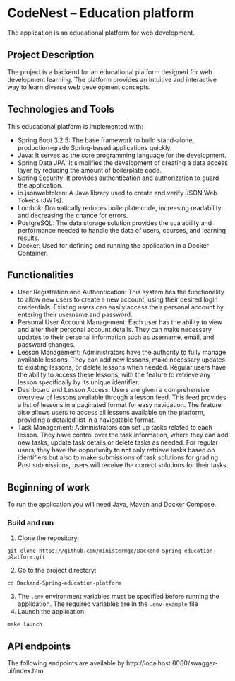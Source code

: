 # CodeNest – Education platform

The application is an educational platform for web development.

## Project Description

The project is a backend for an educational platform designed for web development learning. The platform provides an intuitive and interactive way to learn diverse web development concepts.

## Technologies and Tools

This educational platform is implemented with:

- Spring Boot 3.2.5: The base framework to build stand-alone, production-grade Spring-based applications quickly.
- Java: It serves as the core programming language for the development.
- Spring Data JPA: It simplifies the development of creating a data access layer by reducing the amount of boilerplate code.
- Spring Security: It provides authentication and authorization to guard the application.
- io.jsonwebtoken: A Java library used to create and verify JSON Web Tokens (JWTs).
- Lombok: Dramatically reduces boilerplate code, increasing readability and decreasing the chance for errors.
- PostgreSQL: The data storage solution provides the scalability and performance needed to handle the data of users, courses, and learning results.
- Docker: Used for defining and running the application in a Docker Container.

## Functionalities

- User Registration and Authentication: This system has the functionality to allow new users to create a new account, using their desired login credentials. Existing users can easily access their personal account by entering their username and password.
- Personal User Account Management: Each user has the ability to view and alter their personal account details. They can make necessary updates to their personal information such as username, email, and password changes.
- Lesson Management: Administrators have the authority to fully manage available lessons. They can add new lessons, make necessary updates to existing lessons, or delete lessons when needed. Regular users have the ability to access these lessons, with the feature to retrieve any lesson specifically by its unique identifier.
- Dashboard and Lesson Access: Users are given a comprehensive overview of lessons available through a lesson feed. This feed provides a list of lessons in a paginated format for easy navigation. The feature also allows users to access all lessons available on the platform, providing a detailed list in a navigatable format.
- Task Management: Administrators can set up tasks related to each lesson. They have control over the task information, where they can add new tasks, update task details or delete tasks as needed. For regular users, they have the opportunity to not only retrieve tasks based on identifiers but also to make submissions of task solutions for grading. Post submissions, users will receive the correct solutions for their tasks.

## Beginning of work

To run the application you will need Java, Maven and Docker Compose.

### Build and run

1. Clone the repository:
```shell
git clone https://github.com/ministermgc/Backend-Spring-education-platform.git
```
2. Go to the project directory:
```shell
cd Backend-Spring-education-platform
```
3. The ``.env`` environment variables must be specified before running the application. The required variables are in the ``.env-example`` file
4. Launch the application:
```shell
make launch
```

## API endpoints

The following endpoints are available by http://localhost:8080/swagger-ui/index.html
